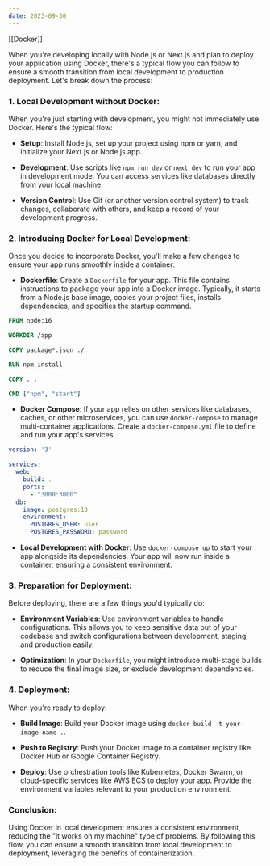 ```yaml
---
date: 2023-09-30
---
```

[[Docker]]

When you're developing locally with Node.js or Next.js and plan to deploy your application using Docker, there's a typical flow you can follow to ensure a smooth transition from local development to production deployment. Let's break down the process:

### 1. **Local Development without Docker**:

When you're just starting with development, you might not immediately use Docker. Here's the typical flow:

- **Setup**: Install Node.js, set up your project using npm or yarn, and initialize your Next.js or Node.js app.
  
- **Development**: Use scripts like `npm run dev` or `next dev` to run your app in development mode. You can access services like databases directly from your local machine.

- **Version Control**: Use Git (or another version control system) to track changes, collaborate with others, and keep a record of your development progress.

### 2. **Introducing Docker for Local Development**:

Once you decide to incorporate Docker, you'll make a few changes to ensure your app runs smoothly inside a container:

- **Dockerfile**: Create a `Dockerfile` for your app. This file contains instructions to package your app into a Docker image. Typically, it starts from a Node.js base image, copies your project files, installs dependencies, and specifies the startup command.

```Dockerfile
FROM node:16

WORKDIR /app

COPY package*.json ./

RUN npm install

COPY . .

CMD ["npm", "start"]
```

- **Docker Compose**: If your app relies on other services like databases, caches, or other microservices, you can use `docker-compose` to manage multi-container applications. Create a `docker-compose.yml` file to define and run your app's services.

```yaml
version: '3'

services:
  web:
    build: .
    ports:
      - "3000:3000"
  db:
    image: postgres:13
    environment:
      POSTGRES_USER: user
      POSTGRES_PASSWORD: password
```

- **Local Development with Docker**: Use `docker-compose up` to start your app alongside its dependencies. Your app will now run inside a container, ensuring a consistent environment.

### 3. **Preparation for Deployment**:

Before deploying, there are a few things you'd typically do:

- **Environment Variables**: Use environment variables to handle configurations. This allows you to keep sensitive data out of your codebase and switch configurations between development, staging, and production easily.

- **Optimization**: In your `Dockerfile`, you might introduce multi-stage builds to reduce the final image size, or exclude development dependencies.

### 4. **Deployment**:

When you're ready to deploy:

- **Build Image**: Build your Docker image using `docker build -t your-image-name .`.

- **Push to Registry**: Push your Docker image to a container registry like Docker Hub or Google Container Registry.

- **Deploy**: Use orchestration tools like Kubernetes, Docker Swarm, or cloud-specific services like AWS ECS to deploy your app. Provide the environment variables relevant to your production environment.

### Conclusion:

Using Docker in local development ensures a consistent environment, reducing the "it works on my machine" type of problems. By following this flow, you can ensure a smooth transition from local development to deployment, leveraging the benefits of containerization.